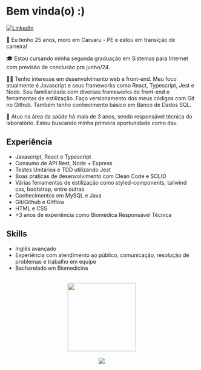 # Bem vinda(o)  :)
 
[![LinkedIn](https://img.shields.io/badge/LinkedIn-0077B5?style=for-the-badge&logo=linkedin&logoColor=white)](https://www.linkedin.com/in/mylenaverspeelt/) 
 
👩 Eu tenho 25 anos, moro em Caruaru - PE e estou em transição de carreira!
     
🎓 Estou cursando minha segunda graduação em Sistemas para Internet com previsão de conclusão pra junho/24.
     
👩‍💻 Tenho interesse em desenvolvimento web e front-end. Meu foco atualmente é Javascript e seus frameworks como React, Typescript, Jest e Node. Sou familiarizada com diversas frameworks de front-end e ferramentas de estilização. Faço versionamento dos meus códigos com Git no Github. Também tenho conhecimento básico em Banco de Dados SQL.

🔬 Atuo na área da saúde há mais de 3 anos, sendo responsável técnica do laboratório. Estou buscando minha primeira oportunidade como dev.

## Experiência

- Javascript, React e Typescript
- Consumo de API Rest, Node + Express
- Testes Unitários e TDD utilizando Jest
- Boas práticas de desenvolvimento com Clean Code e SOLID
- Várias ferramentas de estilização como styled-components, tailwind css, bootstrap, entre outras
- Conhecimentos em MySQL e Java
- Git/Github e Gitflow
- HTML e CSS
- +3 anos de experiência como Biomédica Responsável Técnica

## Skills

- Inglês avançado
- Experiência com atendimento ao público, comunicação, resolução de problemas e trabalho em equipe
- Bacharelado em Biomedicina 

<br/>
<div align="center"> 
  <img height="180em" src="https://github-readme-stats.vercel.app/api/top-langs/?username=mylenaverspeelt&layout=compact&langs_count=10&theme=ligth"/>
</div>
 <br/>
 <div align="center"> 
  <img src="https://media2.giphy.com/media/HdBiTRPxTMnvi/giphy.gif?cid=790b7611ec26878ff072cc1bcf98badb5797a4f3ab5f5f73&rid=giphy.gif&ct=g"/>
</div>
 

